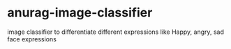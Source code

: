 # anurag-image-classifier
image classifier to differentiate different expressions like Happy, angry, sad face expressions
